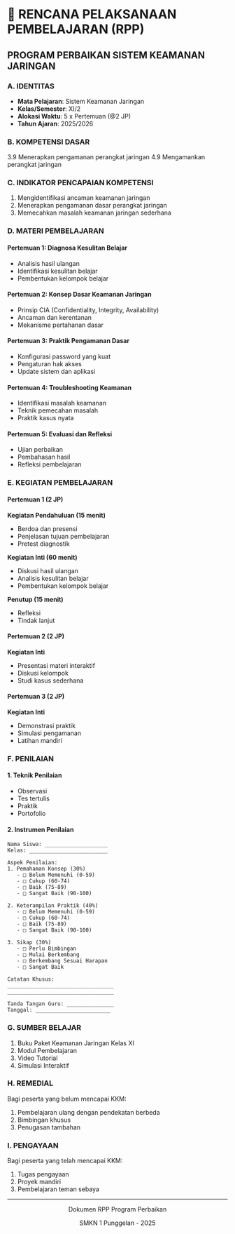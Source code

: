 # 📝 RENCANA PELAKSANAAN PEMBELAJARAN (RPP)
## PROGRAM PERBAIKAN SISTEM KEAMANAN JARINGAN

### A. IDENTITAS
- **Mata Pelajaran**: Sistem Keamanan Jaringan
- **Kelas/Semester**: XI/2
- **Alokasi Waktu**: 5 x Pertemuan (@2 JP)
- **Tahun Ajaran**: 2025/2026

### B. KOMPETENSI DASAR
3.9 Menerapkan pengamanan perangkat jaringan
4.9 Mengamankan perangkat jaringan

### C. INDIKATOR PENCAPAIAN KOMPETENSI
1. Mengidentifikasi ancaman keamanan jaringan
2. Menerapkan pengamanan dasar perangkat jaringan
3. Memecahkan masalah keamanan jaringan sederhana

### D. MATERI PEMBELAJARAN

#### Pertemuan 1: Diagnosa Kesulitan Belajar
- Analisis hasil ulangan
- Identifikasi kesulitan belajar
- Pembentukan kelompok belajar

#### Pertemuan 2: Konsep Dasar Keamanan Jaringan
- Prinsip CIA (Confidentiality, Integrity, Availability)
- Ancaman dan kerentanan
- Mekanisme pertahanan dasar

#### Pertemuan 3: Praktik Pengamanan Dasar
- Konfigurasi password yang kuat
- Pengaturan hak akses
- Update sistem dan aplikasi

#### Pertemuan 4: Troubleshooting Keamanan
- Identifikasi masalah keamanan
- Teknik pemecahan masalah
- Praktik kasus nyata

#### Pertemuan 5: Evaluasi dan Refleksi
- Ujian perbaikan
- Pembahasan hasil
- Refleksi pembelajaran

### E. KEGIATAN PEMBELAJARAN

#### Pertemuan 1 (2 JP)
**Kegiatan Pendahuluan (15 menit)**
- Berdoa dan presensi
- Penjelasan tujuan pembelajaran
- Pretest diagnostik

**Kegiatan Inti (60 menit)**
- Diskusi hasil ulangan
- Analisis kesulitan belajar
- Pembentukan kelompok belajar

**Penutup (15 menit)**
- Refleksi
- Tindak lanjut

#### Pertemuan 2 (2 JP)
**Kegiatan Inti**
- Presentasi materi interaktif
- Diskusi kelompok
- Studi kasus sederhana

#### Pertemuan 3 (2 JP)
**Kegiatan Inti**
- Demonstrasi praktik
- Simulasi pengamanan
- Latihan mandiri

### F. PENILAIAN

#### 1. Teknik Penilaian
- Observasi
- Tes tertulis
- Praktik
- Portofolio

#### 2. Instrumen Penilaian
```
Nama Siswa: ____________________
Kelas: _________________________

Aspek Penilaian:
1. Pemahaman Konsep (30%)
   - □ Belum Memenuhi (0-59)
   - □ Cukup (60-74)
   - □ Baik (75-89)
   - □ Sangat Baik (90-100)

2. Keterampilan Praktik (40%)
   - □ Belum Memenuhi (0-59)
   - □ Cukup (60-74)
   - □ Baik (75-89)
   - □ Sangat Baik (90-100)

3. Sikap (30%)
   - □ Perlu Bimbingan
   - □ Mulai Berkembang
   - □ Berkembang Sesuai Harapan
   - □ Sangat Baik

Catatan Khusus:
__________________________________
__________________________________

Tanda Tangan Guru: _______________ 
Tanggal: ________________________
```

### G. SUMBER BELAJAR
1. Buku Paket Keamanan Jaringan Kelas XI
2. Modul Pembelajaran
3. Video Tutorial
4. Simulasi Interaktif

### H. REMEDIAL
Bagi peserta yang belum mencapai KKM:
1. Pembelajaran ulang dengan pendekatan berbeda
2. Bimbingan khusus
3. Penugasan tambahan

### I. PENGAYAAN
Bagi peserta yang telah mencapai KKM:
1. Tugas pengayaan
2. Proyek mandiri
3. Pembelajaran teman sebaya

---
<div align="center">
  <p>Dokumen RPP Program Perbaikan</p>
  <p>SMKN 1 Punggelan - 2025</p>
</div>

